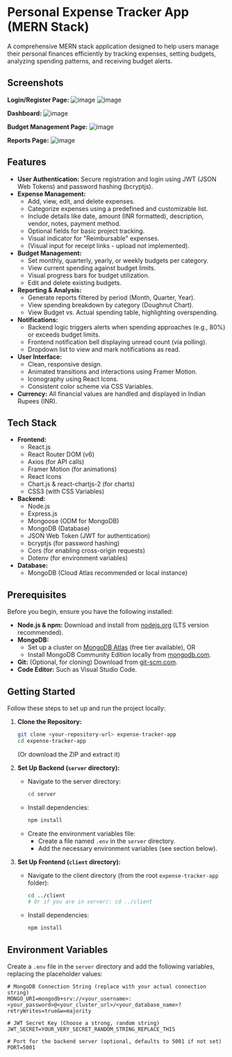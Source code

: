 # Personal Expense Tracker App (MERN Stack)


A comprehensive MERN stack application designed to help users manage their personal finances efficiently by tracking expenses, setting budgets, analyzing spending patterns, and receiving budget alerts.

## Screenshots


**Login/Register Page:**
![image](https://github.com/user-attachments/assets/a5368bb7-7d0b-47d3-ae46-a3e27be1e4ab)
![image](https://github.com/user-attachments/assets/304e9352-2e7c-4173-b866-36beced8c96f)



**Dashboard:**
![image](https://github.com/user-attachments/assets/2e80b3bf-2e1f-48a8-bcb5-4b945621c938)


**Budget Management Page:**
![image](https://github.com/user-attachments/assets/21359e47-7eab-414d-9954-f490f328e518)


**Reports Page:**
![image](https://github.com/user-attachments/assets/18ad62b6-186c-4944-b6b7-4732ac821992)


## Features

*   **User Authentication:** Secure registration and login using JWT (JSON Web Tokens) and password hashing (bcryptjs).
*   **Expense Management:**
    *   Add, view, edit, and delete expenses.
    *   Categorize expenses using a predefined and customizable list.
    *   Include details like date, amount (INR formatted), description, vendor, notes, payment method.
    *   Optional fields for basic project tracking.
    *   Visual indicator for "Reimbursable" expenses.
    *   (Visual input for receipt links - upload not implemented).
*   **Budget Management:**
    *   Set monthly, quarterly, yearly, or weekly budgets per category.
    *   View current spending against budget limits.
    *   Visual progress bars for budget utilization.
    *   Edit and delete existing budgets.
*   **Reporting & Analysis:**
    *   Generate reports filtered by period (Month, Quarter, Year).
    *   View spending breakdown by category (Doughnut Chart).
    *   View Budget vs. Actual spending table, highlighting overspending.
*   **Notifications:**
    *   Backend logic triggers alerts when spending approaches (e.g., 80%) or exceeds budget limits.
    *   Frontend notification bell displaying unread count (via polling).
    *   Dropdown list to view and mark notifications as read.
*   **User Interface:**
    *   Clean, responsive design.
    *   Animated transitions and interactions using Framer Motion.
    *   Iconography using React Icons.
    *   Consistent color scheme via CSS Variables.
*   **Currency:** All financial values are handled and displayed in Indian Rupees (INR).

## Tech Stack

*   **Frontend:**
    *   React.js
    *   React Router DOM (v6)
    *   Axios (for API calls)
    *   Framer Motion (for animations)
    *   React Icons
    *   Chart.js & react-chartjs-2 (for charts)
    *   CSS3 (with CSS Variables)
*   **Backend:**
    *   Node.js
    *   Express.js
    *   Mongoose (ODM for MongoDB)
    *   MongoDB (Database)
    *   JSON Web Token (JWT for authentication)
    *   bcryptjs (for password hashing)
    *   Cors (for enabling cross-origin requests)
    *   Dotenv (for environment variables)
*   **Database:**
    *   MongoDB (Cloud Atlas recommended or local instance)

## Prerequisites

Before you begin, ensure you have the following installed:

*   **Node.js & npm:** Download and install from [nodejs.org](https://nodejs.org/) (LTS version recommended).
*   **MongoDB:**
    *   Set up a cluster on [MongoDB Atlas](https://www.mongodb.com/cloud/atlas) (free tier available), OR
    *   Install MongoDB Community Edition locally from [mongodb.com](https://www.mongodb.com/try/download/community).
*   **Git:** (Optional, for cloning) Download from [git-scm.com](https://git-scm.com/).
*   **Code Editor:** Such as Visual Studio Code.

## Getting Started

Follow these steps to set up and run the project locally:

1.  **Clone the Repository:**
    ```bash
    git clone <your-repository-url> expense-tracker-app
    cd expense-tracker-app
    ```
    (Or download the ZIP and extract it)

2.  **Set Up Backend (`server` directory):**
    *   Navigate to the server directory:
        ```bash
        cd server
        ```
    *   Install dependencies:
        ```bash
        npm install
        ```
    *   Create the environment variables file:
        *   Create a file named `.env` in the `server` directory.
        *   Add the necessary environment variables (see section below).

3.  **Set Up Frontend (`client` directory):**
    *   Navigate to the client directory (from the root `expense-tracker-app` folder):
        ```bash
        cd ../client
        # Or if you are in server/: cd ../client
        ```
    *   Install dependencies:
        ```bash
        npm install
        ```

## Environment Variables

Create a `.env` file in the `server` directory and add the following variables, replacing the placeholder values:

```dotenv
# MongoDB Connection String (replace with your actual connection string)
MONGO_URI=mongodb+srv://<your_username>:<your_password>@<your_cluster_url>/<your_database_name>?retryWrites=true&w=majority

# JWT Secret Key (Choose a strong, random string)
JWT_SECRET=YOUR_VERY_SECRET_RANDOM_STRING_REPLACE_THIS

# Port for the backend server (optional, defaults to 5001 if not set)
PORT=5001
